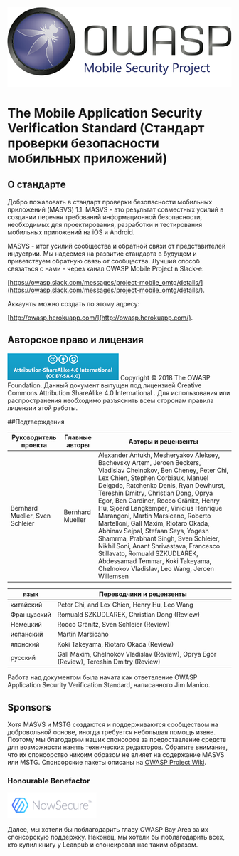 ![OWASP LOGO](images/OWASP_logo.png)

# The Mobile Application Security Verification Standard (Стандарт проверки безопасности мобильных приложений)

## О стандарте

Добро пожаловать в стандарт проверки безопасности мобильных приложений (MASVS) 1.1. MASVS - это результат совместных усилий в создании перечня требований информационной безопасности, необходимых для проектирования, разработки и тестирования мобильных приложений на iOS и Android.

MASVS - итог усилий сообщества и обратной связи от представителей индустрии. Мы надеемся на развитие стандарта в будущем и приветствуем обратную связь от сообщества. Лучший способ связаться с нами - через канал OWASP Mobile Project в Slack-e:

[https://owasp.slack.com/messages/project-mobile_omtg/details/](https://owasp.slack.com/messages/project-mobile_omtg/details/).  

Аккаунты можно создать по этому адресу:

[http://owasp.herokuapp.com/](http://owasp.herokuapp.com/).

## Авторское право и лицензия
![license](images/CC-license.png) Copyright © 2018 The OWASP Foundation. Данный документ выпущен под лицензией Creative Commons Attribution ShareAlike 4.0 International . Для использования или распространения необходимо разъяснить всем сторонам правила лицензии этой работы.

<div style="page-break-after: always;"></div>

##Подтверждения

| Руководитель проекта | Главные авторы | Авторы и рецензенты |
| --- | --- | --- |
| Bernhard Mueller, Sven Schleier | Bernhard Mueller |Alexander Antukh, Mesheryakov Aleksey, Bachevsky Artem, Jeroen Beckers, Vladislav Chelnokov, Ben Cheney, Peter Chi, Lex Chien, Stephen Corbiaux, Manuel Delgado, Ratchenko Denis, Ryan Dewhurst, Tereshin Dmitry, Christian Dong, Oprya Egor, Ben Gardiner, Rocco Gränitz, Henry Hu, Sjoerd Langkemper, Vinícius Henrique Marangoni, Martin Marsicano, Roberto Martelloni, Gall Maxim, Riotaro Okada, Abhinav Sejpal, Stefaan Seys, Yogesh Shamrma, Prabhant Singh, Sven Schleier, Nikhil Soni, Anant Shrivastava, Francesco Stillavato, Romuald SZKUDLAREK, Abdessamad Temmar, Koki Takeyama, Chelnokov Vladislav, Leo Wang, Jeroen Willemsen |

| язык | Переводчики и рецензенты |
| --- | --- |
| китайский | Peter Chi, and Lex Chien, Henry Hu, Leo Wang |
| Французский | Romuald SZKUDLAREK, Christian Dong (Review) |
| Немецкий | Rocco Gränitz, Sven Schleier (Review) |
| испанский | Martin Marsicano |
| японский | Koki Takeyama, Riotaro Okada (Review) |
| русский | Gall Maxim, Chelnokov Vladislav (Review), Oprya Egor (Review), Tereshin Dmitry (Review) |

Работа над документом была начата как ответвление OWASP Application Security Verification Standard, написанного Jim Manico.

## Sponsors

Хотя MASVS и MSTG создаются и поддерживаются сообществом на добровольной основе, иногда требуется небольшая помощь извне. Поэтому мы благодарим наших спонсоров за предоставление средств для возможности нанять технических редакторов. Обратите внимание, что их спонсорство никоим образом не влияет на содержание MASVS или MSTG. Спонсорские пакеты описаны на [OWASP Project Wiki](https://www.owasp.org/index.php/OWASP_Mobile_Security_Testing_Guide#tab=Sponsorship_Packages "OWASP Mobile Security Testing Guide Sponsorship Packages").

### Honourable Benefactor

[![NowSecure](images/NowSecure_logo.png)](https://www.nowsecure.com/ "NowSecure")

Далее, мы хотели бы поблагодарить главу OWASP Bay Area за их спонсорскую поддержку. Наконец, мы хотели бы поблагодарить всех, кто купил книгу у Leanpub и спонсировал нас таким образом.
